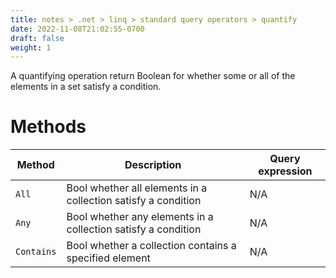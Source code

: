 ```yaml
---
title: notes > .net > linq > standard query operators > quantify
date: 2022-11-08T21:02:55-0700
draft: false
weight: 1
---
```

A quantifying operation return Boolean for whether some or all of the elements in a set satisfy a condition.

# Methods
| Method     | Description                                                   | Query expression |
| ---------- | ------------------------------------------------------------- | ---------------- |
| `All`      | Bool whether all elements in a collection satisfy a condition | N/A              |
| `Any`      | Bool whether any elements in a collection satisfy a condition | N/A              |
| `Contains` | Bool whether a collection contains a specified element       | N/A              |
